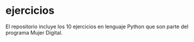 # ejercicios
El repositorio incluye los 10 ejercicios en lenguaje Python que son parte del programa Mujer Digital.